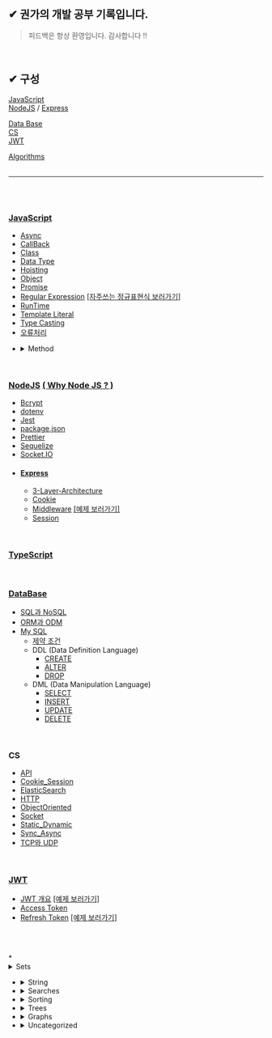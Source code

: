 ## ✔ 권가의 개발 공부 기록입니다.

>피드백은 항상 환영입니다. 감사합니다 !!

<!-- 정리해야하는 부분 기록..-->
<!-- 부트캠프 끝나면 꼭 매일쓴다 .. 금일 전투휴무 nestjs - typeorm 사용법 OAuth 업로드 bb, artillery 부하테스트 -->


</br>

<!-- ✔ <hr> -->
## ✔ 구성  

[JavaScript](#JavaScript)  
[NodeJS](#NodeJS)  /  [Express](#Express)  
<!-- [TypeScript](#TypeScript) -->
[Data Base](#DataBase)  
[CS](#CS)  
[JWT](#JWT)

[Algorithms](#Algorithms)
</br></br>

***

</br></br>

### [JavaScript](./src/JS/JavaScript.md)
* [Async](./src/JS/Async.md)
* [CallBack](./src/JS/CallBack.md)
* [Class](./src/JS/Class.md)
* [Data Type](./src/JS/DataType.md)
* [Hoisting](./src/JS/Hoisting.md)
* [Object](./src/JS/Object.md)
* [Promise](./src/JS/Promise.md)
* [Regular Expression](./src/JS/Regular_Expression.md) [\[자주쓰는 정규표현식 보러가기\]](./src/JS/Regular_Expression2.md)
* [RunTime](./src/JS/Runtime.md)
* [Template Literal](./src/JS/TemplateLiteral.md)
* [Type Casting](./src/JS/TypeCasting.md)   
* [오류처리](./src/JS/Error.md)
<!-- * 암호화 https://inpa.tistory.com/entry/NODE-%F0%9F%93%9A-crypto-%EB%AA%A8%EB%93%88-%EC%95%94%ED%98%B8%ED%99%94#%EC%95%94%ED%98%B8%ED%99%94%EC%97%90_%EC%82%AC%EC%9A%A9%EB%90%98%EB%8A%94_%EB%A9%94%EC%86%8C%EB%93%9C -->
* <details><summary> Method</summary>
  <div markdown="1">

  * [Array.indexOf()](./src/JS/Method/Array.indexOf().md)
  * [Array.isArray()](./src/JS/Method/Array.isArray().md)
  * [Array.pop()](./src/JS/Method/Array.pop().md)
  * [Array.push()](./src/JS/Method/Array.push().md)
  * [Array.shift()](./src/JS/Method/Array.shift().md)
  * [Array.unshift()](./src/JS/Method/Array.unshift().md)
  * [JSON.parse()](./src/JS/Method/JSON.parse().md)
  </div>
  </details>


 
<br>

### [NodeJS](./src/NodeJS/NodeJS.md) [( Why Node JS ? )](./src/NodeJs/why.md)
* [Bcrypt](./src/NodeJS/Bcrypt.md)
* [dotenv](./src/NodeJS/dotenv.md)
* [Jest](./src/NodeJS/Jest.md)
* [package.json](./src/NodeJS/package.json.md)
* [Prettier](./src/NodeJS/Prettier.md)
* [Sequelize](./src/NodeJS/Sequelize.md)
* [Socket.IO](./src/NodeJS/Socket.IO.md)
  <!-- * [joi](-) // 업데이트해야함 !!  https://joi.dev/api/?v=17.6.1 -->
<!--crypto -->
* #### [Express](./src/NodeJS/Express/Express.md)
  * [3-Layer-Architecture](src/NodeJS/Express/3-Layer-Architecture.md)
  * [Cookie](./src/NodeJS/Express/Cookie.md)
  * [Middleware](./src/NodeJS/Express/Middleware.md) [\[예제 보러가기\]](./src/NodeJS/Express/Middleware_example.md)
  * [Session](./src/NodeJS/Express/Session.md)

<br>

### [TypeScript](./src/typescript/TypeScript.md)

<br>

### [DataBase](./src/DataBase/DataBase.md) 
  * [SQL과 NoSQL](./src/DataBase/SQL_NoSQL.md)
  * [ORM과 ODM](./src/DataBase/ORM_ODM.md)
* [My SQL](./src/DataBase/MySQL/MySQL.md)
  * [제약 조건](./src/DataBase/MySQL/Constraint.md)
  * DDL (Data Definition Language)
    * [CREATE](./src/DataBase/MySQL/CREATE.md)
    * [ALTER](./src/DataBase/MySQL/ALTER.md)
    * [DROP](./src/DataBase/MySQL/DROP.md)
  * DML (Data Manipulation Language)
    * [SELECT](./src/DataBase/MySQL/SELECT.md)
    * [INSERT](./src/DataBase/MySQL/INSERT.md)
    * [UPDATE](./src/DataBase/MySQL/UPDATE.md)
    * [DELETE](./src/DataBase/MySQL/DELETE.md)
  <!-- * DCL (Data Control Language)
    * [GRANT](./src/DataBase/MySQL/GRANT.md)
    * [REVOKE](./src/DataBase/MySQL/REVOKE.md)
    * [COMMIT](./src/DataBase/MySQL/COMMIT.md)
    * [ROLLBACK](./src/DataBase/MySQL/ROLLBACK.md) -->
<!-- * #### [MongoDB]()
  * [-](-) -->

<br>

### CS
* [API](./src/CS/API.md)
* [Cookie_Session](./src/CS/Cookie_Session.md)
* [ElasticSearch](./src/CS/ElasticSearch.md)
* [HTTP](./src/CS/HTTP.md)
* [ObjectOriented](./src/CS/ObjectOriented.md)
* [Socket](./src/CS/Socket.md)
* [Static_Dynamic](./src/CS/Static_Dynamic.md)
* [Sync_Async](./src/CS/Sync_Async.md)
* [TCP와 UDP](./src/CS/TCP_UDP.md)

<br>

###  [JWT](https://jwt.io/)
  * [JWT 개요](./src/JWT/JWT.md)
[\[예제 보러가기\]](./src/JWT/JWT_example.md)
  * [Access Token](./src/JWT/AccessToken.md)
  * [Refresh Token](./src/JWT/RefreshToken.md)
[\[예제 보러가기\]](./src/JWT/Token_example.md)


<br><br>



<!--
###  Algorithms
* <details><summary> Math </summary>
  <div markdown="2">

  <!-- * [Bit Manipulation](src/algorithms/math/bits.md) - 비트 쪼개기! -->
  <!-- * `B` [팩토리얼](src/algorithms/math/factorial.md) -->
  <!-- * `B` [피보나치 수](src/algorithms/math/fibonacci)
  * `B` [소수 판별](src/algorithms/math/primality-test) (trial division 방식)
  * `B` [유클리드 호제법](src/algorithms/math/euclidean-algorithm) - 최대공약수 (GCD)
  * `B` [최소 공배수](src/algorithms/math/least-common-multiple) - LCM
  * `B` [에라토스테네스의 체](src/algorithms/math/sieve-of-eratosthenes) - 특정수 이하의 모든 소수 찾기
  * `B` [2의 거듭제곱 판별법](src/algorithms/math/is-power-of-two) - 어떤 수가 2의 거듭제곱인지 판별 (naive 와 bitwise 알고리즘)
  * `B` [파스칼 삼각형](src/algorithms/math/pascal-triangle)
  * `A` [자연수 분할](src/algorithms/math/integer-partition)
  * `A` [리우 후이 π 알고리즘](src/algorithms/math/liu-hui) - N-각형을 기반으로 π 근사치 구하기 -->
  </div>
  </details>
* <details><summary> Sets</summary>
  <div markdown="3">
  
  <!-- * `B` [카티지언 프로덕트](src/algorithms/sets/cartesian-product) - 곱집합
  * `B` [Fisher–Yates 셔플](src/algorithms/sets/fisher-yates) - 유한 시퀀스의 무작위 순열
  * `A` [멱집합](src/algorithms/sets/power-set) - 집합의 모든 부분집합
  * `A` [순열](src/algorithms/sets/permutations) (반복 유,무)
  * `A` [조합](src/algorithms/sets/combinations) (반복 유,무)
  * `A` [최장 공통 부분수열](src/algorithms/sets/longest-common-subsequence) (LCS)
  * `A` [최장 증가 수열](src/algorithms/sets/longest-increasing-subsequence)
  * `A` [Shortest Common Supersequence](src/algorithms/sets/shortest-common-supersequence) (SCS)
  * `A` [배낭 문제](src/algorithms/sets/knapsack-problem) - "0/1" 과 "Unbound"
  * `A` [최대 구간합](src/algorithms/sets/maximum-subarray) - "브루트 포스" 과 "동적 계획법" (Kadane's) 버전
  * `A` [조합 합](src/algorithms/sets/combination-sum) - 특정 합을 구성하는 모든 조합 찾기 -->
  </div>
  </details>

* <details><summary> String</summary>
  <div markdown="4">

  <!-- * `B` [해밍 거리](src/algorithms/string/hamming-distance) - 심볼이 다른 위치의 갯수
  * `A` [편집 거리](src/algorithms/string/levenshtein-distance) - 두 시퀀스 간위 최소 편집거리
  * `A` [커누스-모리스-프랫 알고리즘](src/algorithms/string/knuth-morris-pratt) (KMP 알고리즘) - 부분 문자열 탐색 (패턴 매칭)
  * `A` [Z 알고리즘](src/algorithms/string/z-algorithm) - 부분 문자열 탐색 (패턴 매칭)
  * `A` [라빈 카프 알고리즘](src/algorithms/string/rabin-karp) - 부분 문자열 탐색
  * `A` [최장 공통 부분 문자열](src/algorithms/string/longest-common-substring)
  * `A` [정규 표현식 매칭](src/algorithms/string/regular-expression-matching) -->
  
  </div>
  </details>

* <details><summary> Searches</summary>
  <div markdown="5">

  <!-- * `B` [선형 탐색](src/algorithms/search/linear-search)
  * `B` [점프 탐색](src/algorithms/search/jump-search) (or Block Search) - 정렬된 배열에서 탐색
  * `B` [이진 탐색](src/algorithms/search/binary-search) - 정렬된 배열에서 탐색
  * `B` [보간 탐색](src/algorithms/search/interpolation-search) - 균등한 분포를 이루는 정렬된 배열에서 탐색
   -->
  </div>
  </details>

* <details><summary> Sorting</summary>
  <div markdown="5">

  <!-- * `B` [거품 정렬](src/algorithms/sorting/bubble-sort)
  * `B` [선택 정렬](src/algorithms/sorting/selection-sort)
  * `B` [삽입 정렬](src/algorithms/sorting/insertion-sort)
  * `B` [힙 정렬](src/algorithms/sorting/heap-sort)
  * `B` [병합 정렬](src/algorithms/sorting/merge-sort)
  * `B` [퀵 정렬](src/algorithms/sorting/quick-sort) - 제자리(in-place)와 제자리가 아닌(non-in-place) 구현
  * `B` [셸 정렬](src/algorithms/sorting/shell-sort)
  * `B` [계수 정렬](src/algorithms/sorting/counting-sort)
  * `B` [기수 정렬](src/algorithms/sorting/radix-sort) -->
  
  </div>
  </details>

* <details><summary> Trees</summary>
  <div markdown="5">

  <!-- * `B` [깊이 우선 탐색](src/algorithms/tree/depth-first-search) (DFS)
  * `B` [너비 우선 탐색](src/algorithms/tree/breadth-first-search) (BFS) -->
  
  </div>
  </details>

* <details><summary> Graphs</summary>
  <div markdown="5">

  <!-- * `B` [깊이 우선 탐색](src/algorithms/graph/depth-first-search) (DFS)
  * `B` [너비 우선 탐색](src/algorithms/graph/breadth-first-search) (BFS)
  * `B` [크루스칼 알고리즘](src/algorithms/graph/kruskal) - 최소 신장 트리 찾기 (MST) 무방향 가중 그래프
  * `A` [다익스트라 알고리즘](src/algorithms/graph/dijkstra) - 한 점에서 다른 모든 점까지 최단 거리 찾기
  * `A` [벨만-포드 알고리즘](src/algorithms/graph/bellman-ford) - 한 점에서 다른 모든 점까지 최단 거리 찾기
  * `A` [플로이드-워셜 알고리즘](src/algorithms/graph/floyd-warshall) - 모든 종단 간의 최단거리 찾기
  * `A` [사이클 탐지](src/algorithms/graph/detect-cycle) - 유방향, 무방향 그래프 (DFS 와 Disjoint Set 에 기반한 버전)
  * `A` [프림 알고리즘](src/algorithms/graph/prim) - 무방향 가중치 그래프에서 최소 신장 트리 (MST) 찾기
  * `A` [위상 정렬](src/algorithms/graph/topological-sorting) - DFS 방식
  * `A` [단절점](src/algorithms/graph/articulation-points) - 타잔의 알고리즘 (DFS 기반)
  * `A` [단절선](src/algorithms/graph/bridges) - DFS 기반 알고리즘
  * `A` [오일러 경로 와 오일러 회로](src/algorithms/graph/eulerian-path) - Fleury의 알고리즘 - 모든 엣지를 한번만 방문
  * `A` [해밀턴 경로](src/algorithms/graph/hamiltonian-cycle) - 모든 꼭짓점을 한번만 방문
  * `A` [강결합 컴포넌트](src/algorithms/graph/strongly-connected-components) - Kosaraju의 알고리즘
  * `A` [외판원 문제](src/algorithms/graph/travelling-salesman) - 각 도시를 다 방문하고 다시 출발점으로 돌아오는 최단 경로 찾기 -->
  
  </div>
  </details>

* <details><summary> Uncategorized</summary>
  <div markdown="5">

  <!-- * `B` [하노이 탑](src/algorithms/uncategorized/hanoi-tower)
  * `B` [정방 행렬 회전](src/algorithms/uncategorized/square-matrix-rotation) - 제자리(in-place) 알고리즘
  * `B` [점프 게임](src/algorithms/uncategorized/jump-game) - 백트래킹, 동적계획법 (top-down + bottom-up), 탐욕 알고리즘 예제
  * `B` [Unique 경로](src/algorithms/uncategorized/unique-paths) - 백트래킹, 동적계획법, 파스칼 삼각형에 기반한 예제
  * `B` [빗물 담기 문제](src/algorithms/uncategorized/rain-terraces) - trapping rain water problem (동적계획법, 브루트포스 버전)
  * `A` [N-Queens 문제](src/algorithms/uncategorized/n-queens)
  * `A` [기사의 여행 문제](src/algorithms/uncategorized/knight-tour) -->
  
  </div>
  </details>




<!-- 
### 패러다임별 알고리즘

알고리즘 패러다임 이란, 알고리즘이 주어진 문제를 해결하기 위해 채택한 기초가 되는 일반적인 방법 혹은 접근법입니다. 알고리즘이 해결하는 문제나 알고리즘의 동작 방식이 완전히 다르더라도,알고리즘의 동작 원칙이 같으면 같은 패러다음을 사용했다고 말할 수 있으며, 주로 알고리즘을 구분하는 기준으로 쓰인다. 알고리즘이 일반적인 컴퓨터의 프로그램에 대한 개념보다 보다 더 추상적인 개념인 것처럼 알고리즘의 패러다임은 명확히 정의된 수학적 실체가 있는 것이 아니기 때문에 그 어떤 알고리즘의 개념보다도 훨씬 추상적인 개념입니다.

* **브루트 포스(Brute Force)** - 가능한 모든 경우를 탐색한 뒤 최적을 찾아내는 방식입니다.
  * `B` [선형 탐색](src/algorithms/search/linear-search)
  * `B` [빗물 담기 문제](src/algorithms/uncategorized/rain-terraces) - trapping rain water problem
  * `A` [최대 구간합](src/algorithms/sets/maximum-subarray)
  * `A` [외판원 문제](src/algorithms/graph/travelling-salesman) - 각 도시를 다 방문하고 다시 출발점으로 돌아오는 최단 경로 찾기
* **탐욕 알고리즘(Greedy)** - 이후를 고려하지 않고 현재 시점에서 가장 최적인 선택을 하는 방식입니다.
  * `B` [점프 게임](src/algorithms/uncategorized/jump-game)
  * `A` [쪼갤수 있는 배낭 문제](src/algorithms/sets/knapsack-problem)
  * `A` [다익스트라 알고리즘](src/algorithms/graph/dijkstra) - 모든 점 까지의 최단거리 찾기
  * `A` [프림 알고리즘](src/algorithms/graph/prim) - 무방향 가중치 그래프에서 최소 신창 트리 (MST) 찾기
  * `A` [크루스칼 알고리즘](src/algorithms/graph/kruskal) - 무방향 가중치 그래프에서 최소 신창 트리 (MST) 찾기
* **분할 정복법(Divide and Conquer)** - 문제를 여러 작은 문제로 분할한 뒤 해결하는 방식입니다.
  * `B` [이진 탐색](src/algorithms/search/binary-search)
  * `B` [하노이 탑](src/algorithms/uncategorized/hanoi-tower)
  * `B` [파스칼 삼각형](src/algorithms/math/pascal-triangle)
  * `B` [유클리드 호제법](src/algorithms/math/euclidean-algorithm) - 최대공약수 계산 (GCD)
  * `B` [병합 정렬](src/algorithms/sorting/merge-sort)
  * `B` [퀵 정렬](src/algorithms/sorting/quick-sort)
  * `B` [트리 깊이 우선 탐색](src/algorithms/tree/depth-first-search) (DFS)
  * `B` [그래프 깊이 우선 탐색](src/algorithms/graph/depth-first-search) (DFS)
  * `B` [점프 게임](src/algorithms/uncategorized/jump-game)
  * `A` [순열](src/algorithms/sets/permutations) (반복 유,무)
  * `A` [조합](src/algorithms/sets/combinations) (반복 유,무)
* **동적 계획법(Dynamic Programming)** - 이전에 찾은 결과를 이용하여 최종적으로 해결하는 방식입니다.
  * `B` [피보나치 수](src/algorithms/math/fibonacci)
  * `B` [점프 게임](src/algorithms/uncategorized/jump-game)
  * `B` [Unique Paths](src/algorithms/uncategorized/unique-paths)
  * `B` [빗물 담기 문제](src/algorithms/uncategorized/rain-terraces) - trapping rain water problem
  * `A` [편집 거리](src/algorithms/string/levenshtein-distance) - 두 시퀀스 간의 최소 편집 거리
  * `A` [최장 공통 부분 수열](src/algorithms/sets/longest-common-subsequence) (LCS)
  * `A` [최장 공통 부분 문자열](src/algorithms/string/longest-common-substring)
  * `A` [최장 증가 수열](src/algorithms/sets/longest-increasing-subsequence)
  * `A` [Shortest Common Supersequence](src/algorithms/sets/shortest-common-supersequence)
  * `A` [0/1 배낭 문제](src/algorithms/sets/knapsack-problem)
  * `A` [자연수 분할](src/algorithms/math/integer-partition)
  * `A` [최대 구간합](src/algorithms/sets/maximum-subarray)
  * `A` [벨만-포드 알고리즘](src/algorithms/graph/bellman-ford) - 모든 점 까지의 최단 거리 찾기
  * `A` [플로이드-워셜 알고리즘](src/algorithms/graph/floyd-warshall) - 모든 종단 간의 최단거리 찾기
  * `A` [정규 표현식 매칭](src/algorithms/string/regular-expression-matching)
* **백트래킹(Backtracking)** - 모든 가능한 경우를 고려한다는 점에서 브루트 포스와 유사합니다. 하지만 다음 단계로 넘어갈때 마다 모든 조건을 만족했는지 확인하고 진행합니다. 만약 조건을 만족하지 못했다면 뒤로 돌아갑니다 (백트래킹). 그리고 다른 경로를 선택합니다. 보통 상태를  유지한 DFS 탐색을 많이 사용합니다.
  * `B` [점프 게임](src/algorithms/uncategorized/jump-game)
  * `B` [Unique Paths](src/algorithms/uncategorized/unique-paths)
  * `A` [해밀턴 경로](src/algorithms/graph/hamiltonian-cycle) - 모든 점을 한번씩 방문
  * `A` [N-Queens 문제](src/algorithms/uncategorized/n-queens)
  * `A` [기사의 여행](src/algorithms/uncategorized/knight-tour)
  * `A` [조합 합](src/algorithms/sets/combination-sum) - 특정 합을 구성하는 모든 조합 찾기
* **분기 한정법** - 백트래킹으로 찾은 각 단계의 최소 비용이 드는 해를 기억해 두고 있다가, 이 비용을 이용해서 더 낮은 최적의 해를 찾습니다. 기억해둔 최소 비용들을 이용해 더 높은 비용이 드는 해결법을 탐색 안함으로써 불필요한 시간 소모를 줄입니다. 보통 상태 공간 트리의 DFS 탐색을 이용한 BFS 탐색 방식에서 사용됩니다. --> 

